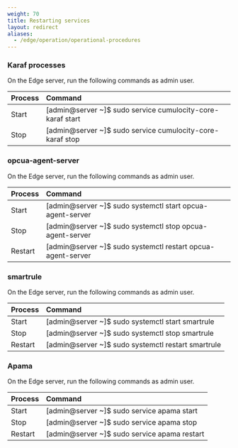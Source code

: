 ```yaml
---
weight: 70
title: Restarting services
layout: redirect
aliases:
  - /edge/operation/operational-procedures
---
```


### Karaf processes

On the Edge server, run the following commands as admin user.

|Process|Command|
|:---|:---
|Start|[admin@server ~]$ sudo service cumulocity-core-karaf start
|Stop|[admin@server ~]$ sudo service cumulocity-core-karaf stop


### opcua-agent-server

On the Edge server, run the following commands as admin user.

|Process|Command|
|:---|:---
|Start|[admin@server ~]$ sudo systemctl start opcua-agent-server
|Stop|[admin@server ~]$ sudo systemctl stop opcua-agent-server
|Restart|[admin@server ~]$ sudo systemctl restart opcua-agent-server 

### smartrule

On the Edge server, run the following commands as admin user. 

|Process|Command|
|:---|:---
|Start|[admin@server ~]$ sudo systemctl start smartrule
|Stop|[admin@server ~]$ sudo systemctl stop smartrule
|Restart|[admin@server ~]$ sudo systemctl restart smartrule 

### Apama

On the Edge server, run the following commands as admin user.

|Process|Command|
|:---|:---
|Start|[admin@server ~]$ sudo service apama start
|Stop|[admin@server ~]$ sudo service apama stop
|Restart|[admin@server ~]$ sudo service apama restart  

	